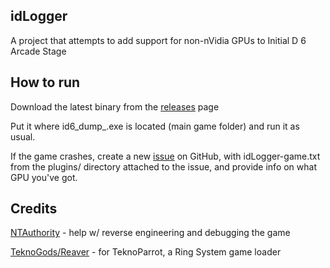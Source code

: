 ## idLogger

A project that attempts to add support for non-nVidia GPUs to Initial D 6 Arcade Stage


## How to run

Download the latest binary from the [releases](https://github.com/avail/idLogger/releases) page

Put it where id6_dump_.exe is located (main game folder) and run it as usual.

If the game crashes, create a new [issue](https://github.com/avail/idLogger/issues) on GitHub, with idLogger-game.txt from the plugins/ directory attached to the issue, and provide info on what GPU you've got.

## Credits

[NTAuthority](//github.com/nta) - help w/ reverse engineering and debugging the game

[TeknoGods/Reaver](//teknogods.com) - for TeknoParrot, a Ring System game loader